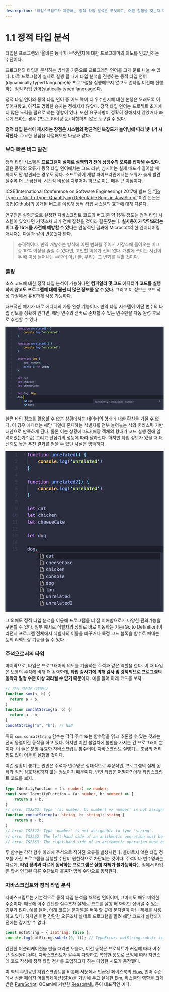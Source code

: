 ```yaml
---
description: '타입스크립트가 제공하는 정적 타입 분석은 무엇이고, 어떤 장점을 갖는지 다룬다.'
---
```


# 1.1 정적 타입 분석

타입은 프로그램의 ‘올바른 동작’이 무엇인지에 대한 프로그래머의 의도를 인코딩하는 수단이다.

프로그램의 타입을 분석하는 방식을 기준으로 프로그래밍 언어를 크게 둘로 나눌 수 있다. 바로 프로그램이 실제로 실행 될 때에 타입 분석을 진행하는 동적 타입 언어\(dynamically typed language\)와 프로그램을 실행해보지 않고도 런타임 이전에 진행하는 정적 타입 언어\(statically typed language\)다. 

정적 타입 언어와 동적 타입 언어 중 어느 쪽이 더 우수한지에 대한 논쟁은 오래도록 이루어져왔고, 아직도 명확한 승자는 정해지지 않았다. 정적 타입 언어는 프로젝트 초기에 더 많은 노력을 필요로 하는 경향이 있다. 또한 요구사항이 정확히 정해지지 않았거나 빠르게 변하는 경우 \(프로토타이핑 등\) 적합하지 않은 도구일 수 있다.

**정적 타입 분석이 제시하는 장점은 시스템의 평균적인 복잡도가 늘어남에 따라 빛나기 시작한다**. 주요한 장점을 나열해보면 다음과 같다.

### **보다 빠른 버그 발견**

정적 타입 시스템은 **프로그램이 실제로 실행되기 전에 상당수의 오류를 잡아낼 수 있다**. 같은 종류의 오류가 동적 타입 언어에서는 코드 리뷰, 심지어는 실제 배포가 일어날 때 까지도 안 발견되는 경우도 잦다. 소프트웨어 개발 파이프라인에서는 오류가 늦게 발견 될수록 더 큰 금전적, 시간적 비용을 치루어야 하므로 이는 매우 큰 이점이다.

ICSE\(International Conference on Software Engineering\) 2017에 발표 된 “[To Type or Not to Type: Quantifying Detectable Bugs in JavaScript](http://earlbarr.com/publications/typestudy.pdf)”이란 논문은 깃헙\(Github\)의 공개된 버그를 이용해 정적 타입 시스템의 효과에 대해 다룬다.

연구진은 실험군으로 설정한 자바스크립트 코드의 버그 중 약 15% 정도는 정적 타입 시스템이 있었다면 커밋조차 되기 전에 잡혔을 것이라 결론짓는다. **실사용자가 맞닥뜨리는 버그 중 15%를 사전에 예방할 수 있다**는 인상적인 결과에 Microsoft의 한 엔지니어링 매니저는 다음과 같이 반응했다 한다.

> 충격적이다. 만약 개발하는 방식에 어떤 변화를 주어서 저장소에 들어오는 버그중 10% 이상을 줄일 수 있다면, 고민할 이유가 전혀 없다. 개발에 쓰이는 시간이 두 배 이상 늘어나는 수준이 아닌 한, 우리는 그 변화를 택할 것이다.

### **툴링**

소스 코드에 대한 정적 타입 분석이 가능하다면 **컴파일러 및 코드 에디터가 코드를 실행하지 않고도 프로그램에 대해 훨씬 더 많은 정보를 알 수 있다**. 그리고 이 정보는 코드 작성 과정에서 유용하게 사용 가능하다.

대표적인 예시가 바로 에디터의 자동 완성 기능이다. 만약 타입 시스템이 어떤 변수의 타입 정보를 정확히 안다면, 해당 변수의 멤버로 존재할 수 있는 변수만을 자동 완성 후보로 추천할 수 있다.

![&#xD0C0;&#xC785;&#xC2A4;&#xD06C;&#xB9BD;&#xD2B8; &#xCF54;&#xB4DC;&#xC758; &#xC790;&#xB3D9;&#xC644;&#xC131;](../.gitbook/assets/autocomplete-ts.png)

한편 타입 정보를 활용할 수 없는 상황에서는 데이터의 형태에 대한 확신을 가질 수 없다. 이 경우 에디터는 해당 파일에 존재하는 식별자를 전부 늘어놓는 식의 휴리스틱 기반 대안으로 만족하게 된다. 물론 이는 상황에 따라\(해당 객체의 형태가 코드 실행 전에 알려져있는가? 등\) 그리고 편집기의 성능에 따라 달라진다. 하지만 타입 정보가 있을 때 더 신뢰도 높은 추천 결과를 얻을 수 있단 사실은 명백하다.

![&#xC790;&#xBC14;&#xC2A4;&#xD06C;&#xB9BD;&#xD2B8; &#xCF54;&#xB4DC;&#xC758; &#xC790;&#xB3D9;&#xC644;&#xC131;](../.gitbook/assets/autocomplete-js.png)

그 외에도 정적 타입 분석을 이용해 프로그램을 더 잘 이해함으로서 다양한 편의기능을 구현할 수 있다. 일부 예시로 식별자의 정의로 바로 이동하는 기능\(Go to Definition\)이라던지 프로그램 전체에서 식별자의 이름을 바꾸거나 특정 코드 블록을 함수로 빼내는 등의 리팩토링 기능을 들 수 있다.

### **주석으로서의 타입**

마지막으로, 타입은 프로그래머의 의도를 기술하는 주석과 같은 역할을 한다. 이 때 타입은 보통의 주석에 비해 더 강력한데, **타입 검사기에 의해 검사 및 강제되므로 프로그램의 동작과 일정 수준 이상 괴리될 수 없기 때문**이다. 예를 들어 아래 코드를 보자.

```javascript
// 자기 자신을 리턴한다
function sum(a, b) {
  return a + b;
}
function concatString(a, b) {
  return a - b;
}
concatString("a", "b"); // NaN
```

위의 `sum`, `concatString` 함수는 각각 주석 또는 함수명을 읽고 추론할 수 있는 것과는 전혀 동떨어진 동작을 하고 있다. 하지만 이런 불일치에 불만을 가지는 건 프로그래머 뿐이다. 이 둘은 분명 유효한 자바스크립트 함수이며, 자바스크립트 실행기는 조금의 거리낌도 없이 이들을 실행할 것이다. 

이런 상황이 생기는 원인은 주석과 변수명은 상대적으로 추상적인, 프로그램의 실제 동작과 직접 상호작용하지 않는 정보이기 때문이다. 반면 타입은 어떨까? 아래 타입스크립트 코드를 보자.

```typescript
type IdentityFunction = (a: number) => number;
const sum: IdentityFunction = (a: number, b: number) => {
    return a + b;
}
// error TS2322: Type '(a: number, b: number) => number' is not assignable to type 'IdentityFunction'.
function concatString(a: string, b: string): string {
    return a - b;
}
// error TS2322: Type 'number' is not assignable to type 'string'.
// error TS2362: The left-hand side of an arithmetic operation must be of type 'any', 'number' or an enum type.
// error TS2363: The right-hand side of an arithmetic operation must be of type 'any', 'number' or an enum type.
```

두 함수는 각각 함수 아래에 주석으로 적혀진 오류를 발생시킨다. 올바르지 않은 타입 정보를 가진 프로그램을 실행할 수단이 원천적으로 차단되는 것이다. 주석이나 변수명과는 다르게, **타입 정의와 다르게 동작하는 프로그램은 실행 자체가 불가능하다**는 점에서 타입은 앞서 언급된 다른 수단보다 훌륭한 명세 수단으로 동작한다.

### **자바스크립트와 정적 타입 분석**

자바스크립트는 기본적으로 동적 타입 분석을 채택한 언어이며, 그마저도 매우 미약한 수준이다. 때문에 아주 간단한 실수조차 실제로 코드를 실행 해 봐야만 잡아낼 수 있는 경우가 많다. 예를 들어, 아래 코드는 문자열을 써야 할 곳에 문자열이 아닌 객체를 사용하고 있다. 하지만 이런 간단한 오류조차 실제로 프로그램을 돌려 해당 코드가 실행되기 전에는 감지할 수 없다.

```javascript
const notString = { isString: false };
console.log(notString.substr(0, 1)); // TypeError: notString.substr is not a function
```

간단한 어플리케이션을 만들 때라면 모를까, 이런 동작은 프로젝트가 커짐에 따라 아주 큰 걸림돌이 된다. 자바스크립트가 갈수록 다양하고 복잡한 용도로 쓰임에 따라 자연스레 코드 작성에 정적 타입 검사를 도입하고자 하는 다양한 시도가 등장했다.

이 책의 주인공인 타입스크립트를 비롯해 서문에서 언급된 페이스북의 [Flow](https://flow.org/), 언어 수준에서 싱글 페이지 어플리케이션\(SPA\)을 기반에 두고 설계한 [Elm](http://elm-lang.org/), 하스켈의 영향을 크게 받은 [PureScript](http://www.purescript.org/), OCaml에 기반한 [ReasonML](https://reasonml.github.io/) 등이 대표적인 예다. 

